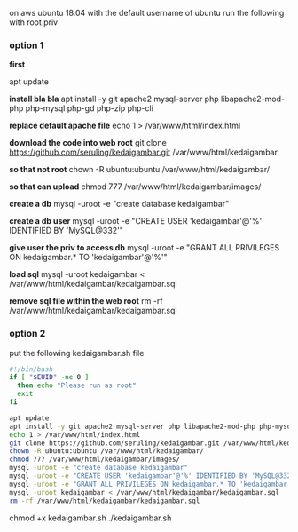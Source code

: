 on aws ubuntu 18.04 with the default username of ubuntu run the following with root priv

<h3>option 1</h3>

**first**

apt update

**install bla bla**
apt install -y git apache2 mysql-server php libapache2-mod-php php-mysql php-gd php-zip php-cli


**replace default apache file**
echo 1 > /var/www/html/index.html

**download the code into web root**
git clone https://github.com/seruling/kedaigambar.git /var/www/html/kedaigambar

**so that not root**
chown -R ubuntu:ubuntu /var/www/html/kedaigambar/

**so that can upload**
chmod 777 /var/www/html/kedaigambar/images/

**create a db**
mysql -uroot -e "create database kedaigambar"

**create a db user**
mysql -uroot -e "CREATE USER 'kedaigambar'@'%' IDENTIFIED BY 'MySQL@332'"

**give user the priv to access db**
mysql -uroot -e "GRANT ALL PRIVILEGES ON kedaigambar.* TO 'kedaigambar'@'%'"

**load sql**
mysql -uroot kedaigambar < /var/www/html/kedaigambar/kedaigambar.sql

**remove sql file within the web root**
rm -rf /var/www/html/kedaigambar/kedaigambar.sql

<h3>option 2</h3>
put the following kedaigambar.sh file

```bash
#!/bin/bash
if [ "$EUID" -ne 0 ]
  then echo "Please run as root"
  exit
fi

apt update
apt install -y git apache2 mysql-server php libapache2-mod-php php-mysql php-gd php-zip php-cli
echo 1 > /var/www/html/index.html
git clone https://github.com/seruling/kedaigambar.git /var/www/html/kedaigambar
chown -R ubuntu:ubuntu /var/www/html/kedaigambar/
chmod 777 /var/www/html/kedaigambar/images/
mysql -uroot -e "create database kedaigambar"
mysql -uroot -e "CREATE USER 'kedaigambar'@'%' IDENTIFIED BY 'MySQL@332'"
mysql -uroot -e "GRANT ALL PRIVILEGES ON kedaigambar.* TO 'kedaigambar'@'%'"
mysql -uroot kedaigambar < /var/www/html/kedaigambar/kedaigambar.sql
rm -rf /var/www/html/kedaigambar/kedaigambar.sql
```

chmod +x kedaigambar.sh
./kedaigambar.sh
